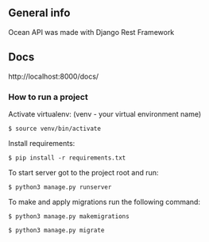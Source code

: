 ## General info
Ocean API was made with Django Rest Framework

## Docs
http://localhost:8000/docs/


### How to run a project
Activate virtualenv: (venv - your virtual environment name)
```shell script
$ source venv/bin/activate
```
Install requirements:
``` shell script
$ pip install -r requirements.txt
```
To start server got to the project root and run:
```shell script
$ python3 manage.py runserver
```
To make and apply migrations run the following command:
```shell script
$ python3 manage.py makemigrations

$ python3 manage.py migrate
```

